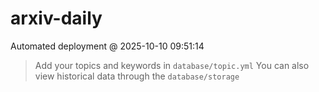 # arxiv-daily
 Automated deployment @ 2025-10-10 09:51:14
> Add your topics and keywords in `database/topic.yml` 
> You can also view historical data through the `database/storage` 

